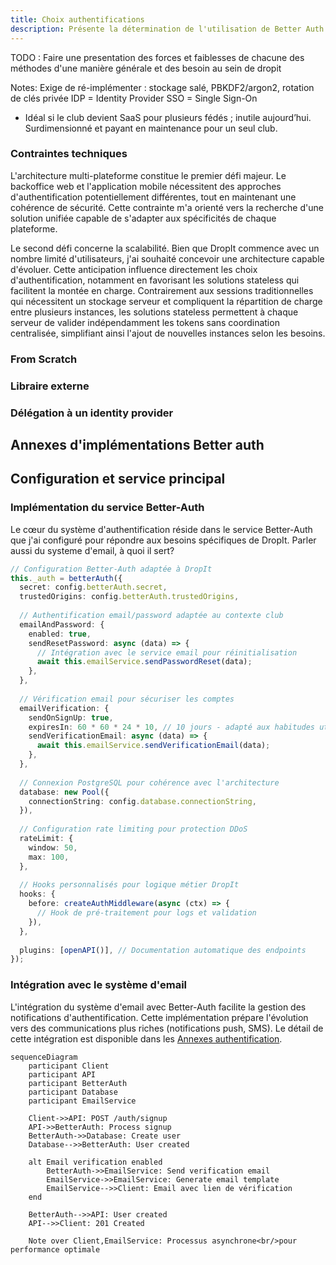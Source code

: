 ```yaml
---
title: Choix authentifications
description: Présente la détermination de l'utilisation de Better Auth au sein de Dropit 
---
```


TODO : Faire une presentation des forces et faiblesses de chacune des méthodes d'une manière générale et des besoin au sein de dropit

Notes:
Exige de ré-implémenter : stockage salé, PBKDF2/argon2, rotation de clés privée
IDP = Identity Provider
SSO = Single Sign-On
- Idéal si le club devient SaaS pour plusieurs fédés ; inutile aujourd’hui.
Surdimensionné et payant en maintenance pour un seul club.

### Contraintes techniques

L'architecture multi-plateforme constitue le premier défi majeur. Le backoffice web et l'application mobile nécessitent des approches d'authentification potentiellement différentes, tout en maintenant une cohérence de sécurité. Cette contrainte m'a orienté vers la recherche d'une solution unifiée capable de s'adapter aux spécificités de chaque plateforme.

Le second défi concerne la scalabilité. Bien que DropIt commence avec un nombre limité d'utilisateurs, j'ai souhaité concevoir une architecture capable d'évoluer. Cette anticipation influence directement les choix d'authentification, notamment en favorisant les solutions stateless qui facilitent la montée en charge. Contrairement aux sessions traditionnelles qui nécessitent un stockage serveur et compliquent la répartition de charge entre plusieurs instances, les solutions stateless permettent à chaque serveur de valider indépendamment les tokens sans coordination centralisée, simplifiant ainsi l'ajout de nouvelles instances selon les besoins. 

### From Scratch

### Libraire externe

### Délégation à un identity provider



## Annexes d'implémentations Better auth 

## Configuration et service principal

### Implémentation du service Better-Auth

Le cœur du système d'authentification réside dans le service Better-Auth que j'ai configuré pour répondre aux besoins spécifiques de DropIt. Parler aussi du systeme d'email, à quoi il sert? 

```typescript
// Configuration Better-Auth adaptée à DropIt
this._auth = betterAuth({
  secret: config.betterAuth.secret,
  trustedOrigins: config.betterAuth.trustedOrigins,
  
  // Authentification email/password adaptée au contexte club
  emailAndPassword: {
    enabled: true,
    sendResetPassword: async (data) => {
      // Intégration avec le service email pour réinitialisation
      await this.emailService.sendPasswordReset(data);
    },
  },
  
  // Vérification email pour sécuriser les comptes
  emailVerification: {
    sendOnSignUp: true,
    expiresIn: 60 * 60 * 24 * 10, // 10 jours - adapté aux habitudes utilisateur
    sendVerificationEmail: async (data) => {
      await this.emailService.sendVerificationEmail(data);
    },
  },
  
  // Connexion PostgreSQL pour cohérence avec l'architecture
  database: new Pool({
    connectionString: config.database.connectionString,
  }),
  
  // Configuration rate limiting pour protection DDoS
  rateLimit: {
    window: 50,
    max: 100,
  },
  
  // Hooks personnalisés pour logique métier DropIt
  hooks: {
    before: createAuthMiddleware(async (ctx) => {
      // Hook de pré-traitement pour logs et validation
    }),
  },
  
  plugins: [openAPI()], // Documentation automatique des endpoints
});
```

### Intégration avec le système d'email

L'intégration du système d'email avec Better-Auth facilite la gestion des notifications d'authentification. Cette implémentation prépare l'évolution vers des communications plus riches (notifications push, SMS). Le détail de cette intégration est disponible dans les [Annexes authentification](/annexes/authentifications/).


```mermaid
sequenceDiagram
    participant Client
    participant API
    participant BetterAuth
    participant Database
    participant EmailService

    Client->>API: POST /auth/signup
    API->>BetterAuth: Process signup
    BetterAuth->>Database: Create user
    Database-->>BetterAuth: User created
    
    alt Email verification enabled
        BetterAuth->>EmailService: Send verification email
        EmailService->>EmailService: Generate email template
        EmailService-->>Client: Email avec lien de vérification
    end
    
    BetterAuth-->>API: User created
    API-->>Client: 201 Created
    
    Note over Client,EmailService: Processus asynchrone<br/>pour performance optimale
```



